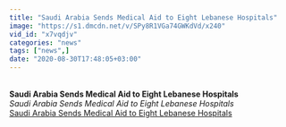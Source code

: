 ```yaml
---
title: "Saudi Arabia Sends Medical Aid to Eight Lebanese Hospitals"
image: "https://s1.dmcdn.net/v/SPy8R1VGa74GWKdVd/x240"
vid_id: "x7vqdjv"
categories: "news"
tags: ["news",]
date: "2020-08-30T17:48:05+03:00"
---
```

<br><b>Saudi Arabia Sends Medical Aid to Eight Lebanese Hospitals</b><br> <i>Saudi Arabia Sends Medical Aid to Eight Lebanese Hospitals</i><br> <u>Saudi Arabia Sends Medical Aid to Eight Lebanese Hospitals</u>
